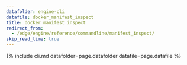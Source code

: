 ```yaml
---
datafolder: engine-cli
datafile: docker_manifest_inspect
title: docker manifest inspect
redirect_from:
  - /edge/engine/reference/commandline/manifest_inspect/
skip_read_time: true
---
```

<!--
Sorry, but the contents of this page are automatically generated from
Docker's source code. If you want to suggest a change to the text that appears
here, you'll need to find the string by searching this repo:

https://github.com/docker/cli
-->

{% include cli.md datafolder=page.datafolder datafile=page.datafile %}
